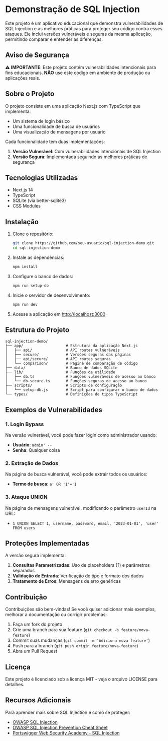# Demonstração de SQL Injection

Este projeto é um aplicativo educacional que demonstra vulnerabilidades de SQL Injection e as melhores práticas para proteger seu código contra esses ataques. Ele inclui versões vulneráveis e seguras da mesma aplicação, permitindo comparar e entender as diferenças.

## Aviso de Segurança

⚠️ **IMPORTANTE**: Este projeto contém vulnerabilidades intencionais para fins educacionais. **NÃO** use este código em ambiente de produção ou aplicações reais.

## Sobre o Projeto

O projeto consiste em uma aplicação Next.js com TypeScript que implementa:

- Um sistema de login básico
- Uma funcionalidade de busca de usuários
- Uma visualização de mensagens por usuário

Cada funcionalidade tem duas implementações:
1. **Versão Vulnerável**: Com vulnerabilidades intencionais de SQL Injection
2. **Versão Segura**: Implementada seguindo as melhores práticas de segurança

## Tecnologias Utilizadas

- Next.js 14
- TypeScript
- SQLite (via better-sqlite3)
- CSS Modules

## Instalação

1. Clone o repositório:
   ```bash
   git clone https://github.com/seu-usuario/sql-injection-demo.git
   cd sql-injection-demo
   ```

2. Instale as dependências:
   ```bash
   npm install
   ```

3. Configure o banco de dados:
   ```bash
   npm run setup-db
   ```

4. Inicie o servidor de desenvolvimento:
   ```bash
   npm run dev
   ```

5. Acesse a aplicação em [http://localhost:3000](http://localhost:3000)

## Estrutura do Projeto

```
sql-injection-demo/
├── app/                   # Estrutura da aplicação Next.js
│   ├── api/               # API routes vulneráveis
│   ├── secure/            # Versões seguras das páginas
│   ├── api/secure/        # API routes seguras
│   └── comparison/        # Página de comparação de código
├── data/                  # Banco de dados SQLite
├── lib/                   # Funções de utilidade
│   ├── db.ts              # Funções vulneráveis de acesso ao banco
│   └── db-secure.ts       # Funções seguras de acesso ao banco
├── scripts/               # Scripts de configuração
│   └── setup-db.js        # Script para configurar o banco de dados
└── types/                 # Definições de tipos TypeScript
```

## Exemplos de Vulnerabilidades

### 1. Login Bypass

Na versão vulnerável, você pode fazer login como administrador usando:
- **Usuário**: `admin' --`
- **Senha**: Qualquer coisa

### 2. Extração de Dados

Na página de busca vulnerável, você pode extrair todos os usuários:
- **Termo de busca**: `a' OR '1'='1`

### 3. Ataque UNION

Na página de mensagens vulnerável, modificando o parâmetro `userId` na URL:
- `1 UNION SELECT 1, username, password, email, '2023-01-01', 'user' FROM users`

## Proteções Implementadas

A versão segura implementa:

1. **Consultas Parametrizadas**: Uso de placeholders (?) e parâmetros separados
2. **Validação de Entrada**: Verificação do tipo e formato dos dados
3. **Tratamento de Erros**: Mensagens de erro genéricas

## Contribuição

Contribuições são bem-vindas! Se você quiser adicionar mais exemplos, melhorar a documentação ou corrigir problemas:

1. Faça um fork do projeto
2. Crie uma branch para sua feature (`git checkout -b feature/nova-feature`)
3. Commit suas mudanças (`git commit -m 'Adiciona nova feature'`)
4. Push para a branch (`git push origin feature/nova-feature`)
5. Abra um Pull Request

## Licença

Este projeto é licenciado sob a licença MIT - veja o arquivo LICENSE para detalhes.

## Recursos Adicionais

Para aprender mais sobre SQL Injection e como se proteger:

- [OWASP SQL Injection](https://owasp.org/www-community/attacks/SQL_Injection)
- [OWASP SQL Injection Prevention Cheat Sheet](https://cheatsheetseries.owasp.org/cheatsheets/SQL_Injection_Prevention_Cheat_Sheet.html)
- [Portswigger Web Security Academy - SQL Injection](https://portswigger.net/web-security/sql-injection) 